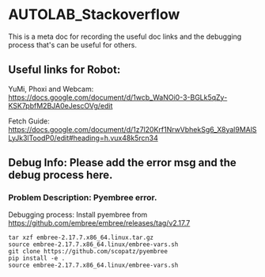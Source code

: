 # AUTOLAB_Stackoverflow
This is a meta doc for recording the useful doc links and the debugging process that's can be useful for others.

## Useful links for Robot:
YuMi, Phoxi and Webcam: https://docs.google.com/document/d/1wcb_WaNOi0-3-BGLk5qZy-KSK7pbfM2BJA0eJescOVg/edit

Fetch Guide: https://docs.google.com/document/d/1z7l20Krf1NrwVbhekSg6_X8yal9MAlSLyJk3lToodP0/edit#heading=h.vux48k5rcn34

## Debug Info: Please add the error msg and the debug process here.

### Problem Description: Pyembree error.
Debugging process: 
Install pyembree from https://github.com/embree/embree/releases/tag/v2.17.7
```shell
tar xzf embree-2.17.7.x86_64.linux.tar.gz
source embree-2.17.7.x86_64.linux/embree-vars.sh
git clone https://github.com/scopatz/pyembree
pip install -e .
source embree-2.17.7.x86_64.linux/embree-vars.sh
```
